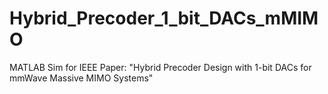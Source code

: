 # Hybrid_Precoder_1_bit_DACs_mMIMO
MATLAB Sim for IEEE Paper: "Hybrid Precoder Design with 1-bit DACs for mmWave Massive MIMO Systems"
